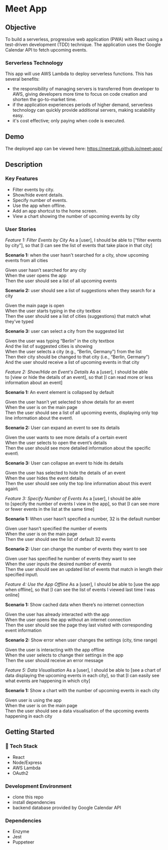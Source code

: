# Meet App

## Objective

To build a serverless, progressive web application (PWA) with React using a test-driven development (TDD) technique. The application uses the Google Calendar API to fetch upcoming events.

### Serverless Technology

This app will use AWS Lambda to deploy serverless functions. This has several benefits:

- the responsibility of managing servers is transferred from developer to AWS, giving developers more time to focus on code creation and shorten the go-to-market time.
- if the application experiences periods of higher demand, serverless technology can quickly provide additional servers, making scalability easy.
- it's cost effective; only paying when code is executed.

## Demo

The deployed app can be viewed here: https://meetzak.github.io/meet-app/

## Description

### Key Features

- Filter events by city.
- Show/hide event details.
- Specify number of events.
- Use the app when offline.
- Add an app shortcut to the home screen.
- View a chart showing the number of upcoming events by city

### User Stories

_Feature 1: Filter Events by City_
As a [user], I should be able to [“filter events by city”], so that [I can see the list of events that take place in that city]

**Scenario 1:** when the user hasn't searched for a city, show upcoming events from all cities

Given user hasn’t searched for any city\
When the user opens the app\
Then the user should see a list of all upcoming events

**Scenario 2:** user should see a list of suggestions when they search for a city

Given the main page is open\
When the user starts typing in the city textbox\
Then the user should see a list of cities (suggestions) that match what they’ve typed

**Scenario 3:** user can select a city from the suggested list

Given the user was typing “Berlin” in the city textbox\
And the list of suggested cities is showing\
When the user selects a city (e.g., “Berlin, Germany”) from the list\
Then their city should be changed to that city (i.e., “Berlin, Germany”)\
And the user should receive a list of upcoming events in that city

_Feature 2: Show/Hide an Event's Details_
As a [user], I should be able to [view or hide the details of an event], so that [I can read more or less information about an event]

**Scenario 1:** An event element is collapsed by default

Given the user hasn’t yet selected to show details for an event\
When the user is on the main page\
Then the user should see a list of all upcoming events, displaying only top line information about the event\

**Scenario 2:** User can expand an event to see its details

Given the user wants to see more details of a certain event\
When the user selects to open the event’s details\
Then the user should see more detailed information about the specific event\

**Scenario 3:** User can collapse an event to hide its details

Given the user has selected to hide the details of an event\
When the user hides the event details\
Then the user should see only the top line information about this event again\

_Feature 3: Specify Number of Events_
As a [user], I should be able to [specify the number of events I view in the app], so that [I can see more or fewer events in the list at the same time]

**Scenario 1:** When user hasn’t specified a number, 32 is the default number

Given user hasn’t specified the number of events\
When the user is on the main page\
Then the user should see the list of default 32 events

**Scenario 2:** User can change the number of events they want to see

Given user has specified he number of events they want to see\
When the user inputs the desired number of events\
Then the user should see an updated list of events that match in length their specified input\

_Feature 4: Use the App Offline_
As a [user], I should be able to [use the app when offline], so that [I can see the list of events I viewed last time I was online]

**Scenario 1:** Show cached data when there’s no internet connection

Given the user has already interacted with the app\
When the user opens the app without an internet connection\
Then the user should see the page they last visited with corresponding event information

**Scenario 2:** Show error when user changes the settings (city, time range)

Given the user is interacting with the app offline\
When the user selects to change their settings in the app\
Then the user should receive an error message

_Feature 5: Data Visualisation_
As a [user], I should be able to [see a chart of data displaying the upcoming events in each city], so that [I can easily see what events are happening in which city]

**Scenario 1:** Show a chart with the number of upcoming events in each city

Given user is using the app\
When the user is on the main page\
Then the user should see a data visualisation of the upcoming events happening in each city

## Getting Started

### :rocket: Tech Stack

- React
- Node/Express
- AWS Lambda
- OAuth2

### Development Environment

- clone this repo
- install dependencies
- backend database provided by Google Calendar API

### Dependencies

- Enzyme
- Jest
- Puppeteer
